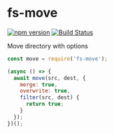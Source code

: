 # fs-move

[![npm version](https://badge.fury.io/js/fs-move.svg)](https://www.npmjs.com/package/fs-move.json)
[![Build Status](https://travis-ci.org/kellyselden/fs-move.svg?branch=master)](https://travis-ci.org/kellyselden/fs-move)

Move directory with options

```js
const move = require('fs-move');

(async () => {
  await move(src, dest, {
    merge: true,
    overwrite: true,
    filter(src, dest) {
      return true;
    }
  });
})();
```
